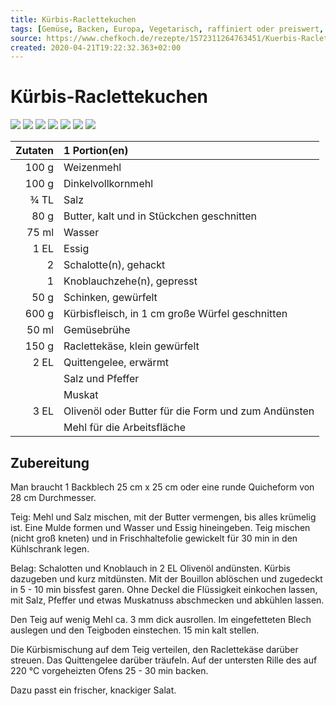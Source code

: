 ```yaml
---
title: Kürbis-Raclettekuchen
tags: [Gemüse, Backen, Europa, Vegetarisch, raffiniert oder preiswert, Schweiz, Käse, Herbst, Tarte]
source: https://www.chefkoch.de/rezepte/1572311264763451/Kuerbis-Raclettekuchen.html
created: 2020-04-21T19:22:32.363+02:00
---
```


# Kürbis-Raclettekuchen

![](https://img.chefkoch-cdn.de/rezepte/1572311264763451/bilder/764481/crop-360x240/kuerbis-raclettekuchen.jpg) ![](https://img.chefkoch-cdn.de/rezepte/1572311264763451/bilder/1050062/crop-360x240/kuerbis-raclettekuchen.jpg) ![](https://img.chefkoch-cdn.de/rezepte/1572311264763451/bilder/834595/crop-360x240/kuerbis-raclettekuchen.jpg) ![](https://img.chefkoch-cdn.de/rezepte/1572311264763451/bilder/629650/crop-360x240/kuerbis-raclettekuchen.jpg) ![](https://img.chefkoch-cdn.de/rezepte/1572311264763451/bilder/961241/crop-360x240/kuerbis-raclettekuchen.jpg) ![](https://img.chefkoch-cdn.de/rezepte/1572311264763451/bilder/281695/crop-360x240/kuerbis-raclettekuchen.jpg) ![](https://img.chefkoch-cdn.de/rezepte/1572311264763451/bilder/835612/crop-360x240/kuerbis-raclettekuchen.jpg)

| **Zutaten** | 1 Portion(en)                                       |
| ----------: | :-------------------------------------------------- |
|       100 g | Weizenmehl                                          |
|       100 g | Dinkelvollkornmehl                                  |
|        ¾ TL | Salz                                                |
|        80 g | Butter, kalt und in Stückchen geschnitten           |
|       75 ml | Wasser                                              |
|        1 EL | Essig                                               |
|           2 | Schalotte(n), gehackt                               |
|           1 | Knoblauchzehe(n), gepresst                          |
|        50 g | Schinken, gewürfelt                                 |
|       600 g | Kürbisfleisch, in 1 cm große Würfel geschnitten     |
|       50 ml | Gemüsebrühe                                         |
|       150 g | Raclettekäse, klein gewürfelt                       |
|        2 EL | Quittengelee, erwärmt                               |
|             | Salz und Pfeffer                                    |
|             | Muskat                                              |
|        3 EL | Olivenöl oder Butter für die Form und zum Andünsten |
|             | Mehl für die Arbeitsfläche                          |

## Zubereitung

Man braucht 1 Backblech 25 cm x 25 cm oder eine runde Quicheform von 28 cm Durchmesser. 

Teig: 
Mehl und Salz mischen, mit der Butter vermengen, bis alles krümelig ist. Eine Mulde formen und Wasser und Essig hineingeben. Teig mischen (nicht groß kneten) und in Frischhaltefolie gewickelt für 30 min in den Kühlschrank legen.

Belag: 
Schalotten und Knoblauch in 2 EL Olivenöl andünsten. Kürbis dazugeben und kurz mitdünsten. Mit der Bouillon ablöschen und zugedeckt in 5 - 10 min bissfest garen. Ohne Deckel die Flüssigkeit einkochen lassen, mit Salz, Pfeffer und etwas Muskatnuss abschmecken und abkühlen lassen.

Den Teig auf wenig Mehl ca. 3 mm dick ausrollen. Im eingefetteten Blech auslegen und den Teigboden einstechen. 15 min kalt stellen.

Die Kürbismischung auf dem Teig verteilen, den Raclettekäse darüber streuen. Das Quittengelee darüber träufeln. Auf der untersten Rille des auf 220 °C vorgeheizten Ofens 25 - 30 min backen.

Dazu passt ein frischer, knackiger Salat.